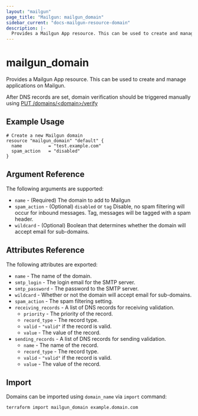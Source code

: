 ```yaml
---
layout: "mailgun"
page_title: "Mailgun: mailgun_domain"
sidebar_current: "docs-mailgun-resource-domain"
description: |-
  Provides a Mailgun App resource. This can be used to create and manage applications on Mailgun.
---
```


# mailgun\_domain

Provides a Mailgun App resource. This can be used to
create and manage applications on Mailgun.

After DNS records are set, domain verification should be triggered manually using [PUT /domains/\<domain\>/verify](https://documentation.mailgun.com/en/latest/api-domains.html#domains)

## Example Usage

```hcl
# Create a new Mailgun domain
resource "mailgun_domain" "default" {
  name          = "test.example.com"
  spam_action   = "disabled"
}
```

## Argument Reference

The following arguments are supported:

* `name` - (Required) The domain to add to Mailgun
* `spam_action` - (Optional) `disabled` or `tag` Disable, no spam
    filtering will occur for inbound messages. Tag, messages
    will be tagged with a spam header.
* `wildcard` - (Optional) Boolean that determines whether
    the domain will accept email for sub-domains.

## Attributes Reference

The following attributes are exported:

* `name` - The name of the domain.
* `smtp_login` - The login email for the SMTP server.
* `smtp_password` - The password to the SMTP server.
* `wildcard` - Whether or not the domain will accept email for sub-domains.
* `spam_action` - The spam filtering setting.
* `receiving_records` - A list of DNS records for receiving validation.
    * `priority` - The priority of the record.
    * `record_type` - The record type.
    * `valid` - `"valid"` if the record is valid.
    * `value` - The value of the record.
* `sending_records` - A list of DNS records for sending validation.
    * `name` - The name of the record.
    * `record_type` - The record type.
    * `valid` - `"valid"` if the record is valid.
    * `value` - The value of the record.

## Import

Domains can be imported using `domain_name` via `import` command:

```hcl
terraform import mailgun_domain example.domain.com
```
